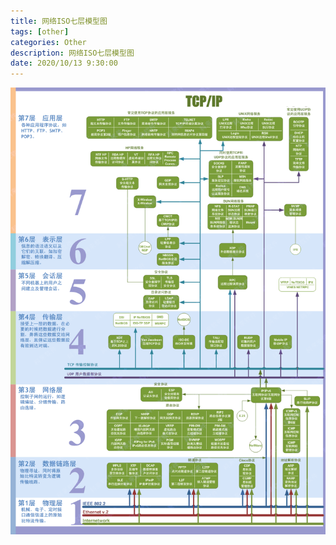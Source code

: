 ```yaml
---
title: 网络ISO七层模型图
tags: [other]
categories: Other
description: 网络ISO七层模型图
date: 2020/10/13 9:30:00
---
```


![](/images/iso7module.gif)
